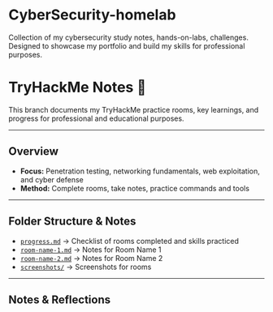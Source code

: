 # CyberSecurity-homelab
Collection of my cybersecurity study notes, hands-on-labs, challenges. Designed to showcase my portfolio and build my skills for professional purposes.
# TryHackMe Notes 🏫

This branch documents my TryHackMe practice rooms, key learnings, and progress for professional and educational purposes.  

---

## Overview

- **Focus:** Penetration testing, networking fundamentals, web exploitation, and cyber defense  
- **Method:** Complete rooms, take notes, practice commands and tools  

---

## Folder Structure & Notes

- [`progress.md`](progress.md) → Checklist of rooms completed and skills practiced  
- [`room-name-1.md`](room-name-1.md) → Notes for Room Name 1  
- [`room-name-2.md`](room-name-2.md) → Notes for Room Name 2  
- [`screenshots/`](screenshots) → Screenshots for rooms  

---

## Notes & Reflections


